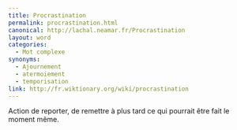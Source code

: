 ```yaml
---
title: Procrastination
permalink: procrastination.html
canonical: http://lachal.neamar.fr/Procrastination
layout: word
categories:
  - Mot complexe
synonyms:
  - Ajournement
  - atermoiement
  - temporisation
link: http://fr.wiktionary.org/wiki/procrastination
---
```


Action de reporter, de remettre à plus tard ce qui pourrait être fait le moment même.

